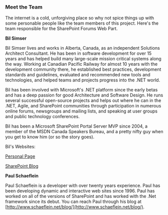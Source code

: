 ### Meet the Team

The internet is a cold, unforgiving place so why not spice things up with some personable people like the team members of this project. Here's the team responsible for the SharePoint Forums Web Part.

**Bil Simser**
Bil Simser lives and works in Alberta, Canada, as an independent Solutions Architect Consultant. He has been in software development for over 15 years and has helped build many large-scale mission critical systems along the way. Working at Canadian Pacific Railway for almost 10 years with the development community there, he established best practices, development standards and guidelines, evaluated and recommended new tools and technologies, and helped teams and projects progress into the .NET world.

Bil has been involved with Microsoft's .NET platform since the early betas and has a deep passion for good Architecture and Software Design. He runs several successful open-source projects and helps out where he can in the .NET, Agile, and SharePoint communities through participation in numerous online forums, newsgroups and mailing lists, and speaking at user groups and public technology conferences.


Bil has been a Microsoft SharePoint Portal Server MVP since 2004, a member of the MSDN Canada Speakers Bureau, and a pretty nifty guy when you get to know him (or so the story goes).

Bil's Websites:
[Personal Page](http://www.bilsimser.com)
[SharePoint Blog](http://weblogs.asp.net/bsimser)

**Paul Schaeflein**
Paul Schaeflein is a developer with over twenty years experience. Paul has been developing dynamic and interactive web sites since 1996. Paul has worked on all of the versions of SharePoint and has worked with the .Net framework since its debut. You can reach Paul through his blog at [http://www.schaeflein.net/blog/](http://www.schaeflein.net/blog/).